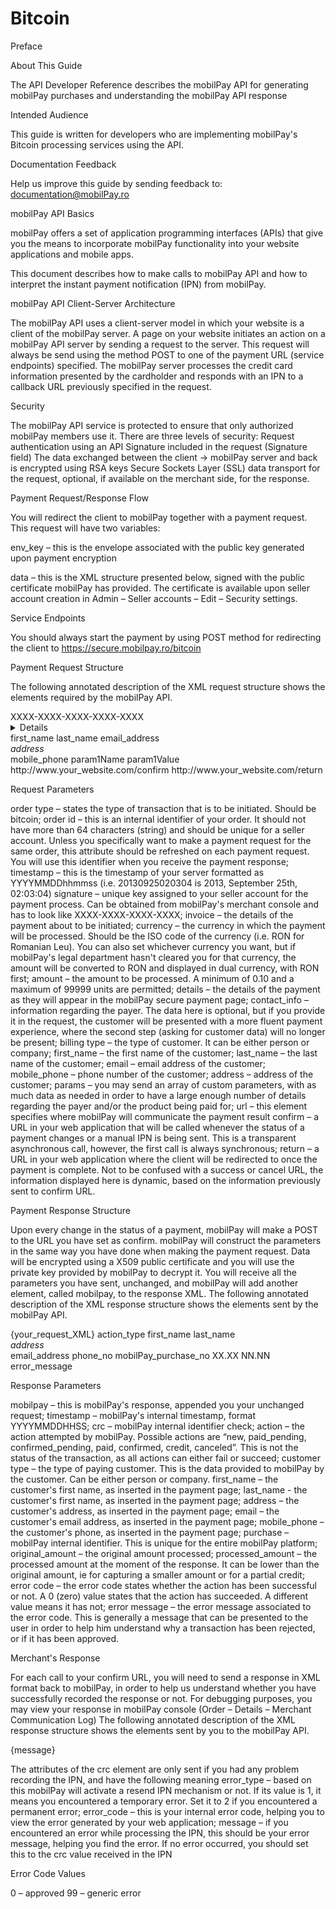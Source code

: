 Bitcoin
=======

Preface


About This Guide

The API Developer Reference describes the mobilPay API  for generating mobilPay purchases and understanding the mobilPay API response


Intended Audience

This guide is written for developers who are implementing mobilPay's Bitcoin processing services using the API.


Documentation Feedback

Help us improve this guide by sending feedback to: documentation@mobilPay.ro


mobilPay API Basics

mobilPay offers a set of application programming interfaces (APIs) that give you the means to incorporate mobilPay functionality into your website applications and mobile apps.

This document describes how to make calls to mobilPay API and how to interpret  the instant payment notification (IPN) from mobilPay.


mobilPay API Client-Server Architecture

The mobilPay API uses a client-server model in which your website is a client of the mobilPay server. 
A page on your website initiates an action on a mobilPay API server by sending a request to the server. This request will always be send using the method POST to one of the payment URL (service endpoints) specified. The mobilPay server processes the credit card information presented by the cardholder and responds with an IPN to a callback URL previously specified in the request.

Security

The mobilPay API service is protected to ensure that only authorized mobilPay members use it. There are three levels of security:
	Request authentication using an API Signature included in the request (Signature field)
	The data exchanged between the client → mobilPay server and back is encrypted using RSA keys 
	Secure Sockets Layer (SSL) data transport for the request, optional, if available on the merchant side, for the response.


Payment Request/Response Flow

You will redirect the client to mobilPay together with a payment request. This request will have two variables:

env_key – this is the envelope associated with the public key generated upon payment encryption

data – this is the XML structure presented below, signed with the public certificate mobilPay has provided. The certificate is available upon seller account creation in Admin – Seller accounts – Edit – Security settings.


Service Endpoints

You should always start the payment by using POST method for redirecting the client to https://secure.mobilpay.ro/bitcoin



Payment Request Structure

The following annotated description of the XML request structure shows the elements required by the mobilPay API.

<?xml version="1.0" encoding="utf-8"?>
<order type="bitcoin" id="string64" timestamp="YYYYmmddHHiiss">
<signature>XXXX-XXXX-XXXX-XXXX-XXXX</signature>
<invoice currency="RON" amount="XX.YY">
<details>Payment Details</details>
<contact_info>
<billing type="company|person">
<first_name>first_name</first_name>
<last_name>last_name</last_name>
<email>email_address</email>
<address>address</address>
<mobile_phone>mobile_phone</mobile_phone>
</billing>
</contact_info>
</invoice>
<params>
<param>
<name>param1Name</name>
<value>param1Value</value>
</param>
</params>
<url>
<confirm>http://www.your_website.com/confirm</confirm>
<return>http://www.your_website.com/return</return>
</url>
</order>



Request Parameters

order type – states the type of transaction that is to be initiated. Should be bitcoin;
order id – this is an internal identifier of your order. It should not have more than 64 characters (string) and should be unique for a seller account. Unless you specifically want to make a payment request for the same order, this attribute should be refreshed on each payment request. You will use this identifier when you receive the payment response;
timestamp – this is the timestamp of your server formatted as YYYYMMDDhhmmss (i.e. 20130925020304 is 2013, September 25th, 02:03:04)
signature – unique key assigned to your seller account for the payment process. Can be obtained from mobilPay's merchant console and has to look like XXXX-XXXX-XXXX-XXXX;
invoice – the details of the payment about to be initiated;
currency – the currency in which the payment will be processed. Should be the ISO code of the currency (i.e. RON for Romanian Leu). You can also set whichever currency you want, but if mobilPay's legal department hasn't cleared you for that currency, the amount will be converted to RON and displayed in dual currency, with RON first;
amount – the amount to be processed. A minimum of 0.10 and a maximum of 99999 units are permitted;
details – the details of the payment as they will appear in the mobilPay secure payment page;
contact_info – information regarding the payer. The data here is optional, but if you provide it in the request, the customer will be presented with a more fluent payment experience, where the second step (asking for customer data) will no longer be present;
billing type – the type of customer. It can be either person or company;
first_name – the first name of the customer;
last_name – the last name of the customer;
email – email address of the customer;
mobile_phone – phone number of the customer;
address – address of the customer;
params – you may send an array of custom parameters, with as much data as needed in order to have a large enough number of details regarding the payer and/or the product being paid for;
url – this element specifies where mobilPay will communicate the payment result
confirm – a URL in your web application that will be called whenever the status of a payment changes or a manual IPN is being sent. This is a transparent asynchronous call, however, the first call is always synchronous;
return – a URL in your web application where the client will be redirected to once the payment is complete. Not to be confused with a success or cancel URL, the information displayed here is dynamic, based on the information previously sent to confirm URL.



Payment Response Structure

Upon every change in the status of a payment, mobilPay will make a POST to the URL you have set as confirm. mobilPay will construct the parameters in the same way you have done when making the payment request. Data will be encrypted using a X509 public certificate and you will use the private key provided by mobilPay to decrypt it.
You will receive all the parameters you have sent, unchanged, and mobilPay will add another element, called mobilpay, to the response XML.
The following annotated description of the XML response structure shows the elements sent by the mobilPay API.

<?xml version="1.0" encoding="utf-8"?>
<order type="bitcoin" id="string64" timestamp="YYYYMMDDHHMMSS">
{your_request_XML}
<mobilpay timestamp="YYYYMMDDHHMMSS" crc="XXXXX">
<action>action_type</action>
<customer type="person|company">
<first_name>first_name</first_name>
<last_name>last_name</last_name>
<address>address</address>
<email>email_address</email>
<mobile_phone>phone_no</mobile_phone>
</customer>
<purchase>mobilPay_purchase_no</purchase>
<original_amount>XX.XX</original_amount>
<processed_amount>NN.NN</processed_amount>
<error code="N">error_message</error>
</mobilpay>
</order>


Response Parameters


mobilpay – this is mobilPay's response, appended you your unchanged request;
timestamp – mobilPay's internal timestamp, format YYYYMMDDHHSS;
crc – mobilPay internal identifier check;
action – the action attempted by mobilPay. Possible actions are “new, paid_pending, confirmed_pending, paid, confirmed, credit, canceled”. This is not the status of the transaction, as all actions can either fail or succeed;
customer type – the type of paying customer. This is the data provided to mobilPay by the customer. Can be either person or company.
first_name – the customer's first name, as inserted in the payment page;
last_name - the customer's first name, as inserted in the payment page;
address – the customer's address, as inserted in the payment page; 
email – the customer's email address, as inserted in the payment page;
mobile_phone – the customer's phone, as inserted in the payment page;
purchase – mobilPay internal identifier. This is unique for the entire mobilPay platform;
original_amount – the original amount processed;
processed_amount – the processed amount at the moment of the response. It can be lower than the original amount, ie for capturing a smaller amount or for a partial credit;
error code – the error code states whether the action has been successful or not. A 0 (zero) value states that the action has succeeded. A different value means it has not; 
error message – the error message associated to the error code. This is generally a message that can be presented to the user in order to help him understand why a transaction has been rejected, or if it has been approved.



Merchant's Response

For each call to your confirm URL, you will need to send a response in XML format  back to mobilPay, in order to help us understand whether you have successfully recorded the response or not. For debugging purposes, you may view your response in mobilPay console (Order – Details – Merchant Communication Log)
The following annotated description of the XML response structure shows the elements sent by you to the mobilPay API. 

<?xml version="1.0" encoding="utf-8" ?>
<crc error_type=”1|2” error_code=”{numeric}”>{message}</crc>

The attributes of the crc element are only sent if you had any problem recording the IPN, and have the following meaning
error_type – based on this mobilPay will activate a resend IPN mechanism or not. If its value is 1, it means you encountered a temporary error. Set it to 2 if you encountered a permanent error;
error_code – this is your internal error code, helping you to view the error generated by your web application;
message – if you encountered an error while processing the IPN, this should be your error message, helping you find the error. If no error occurred, you should set this to the crc value received in the IPN

Error Code Values

0 – approved
99 – generic error






